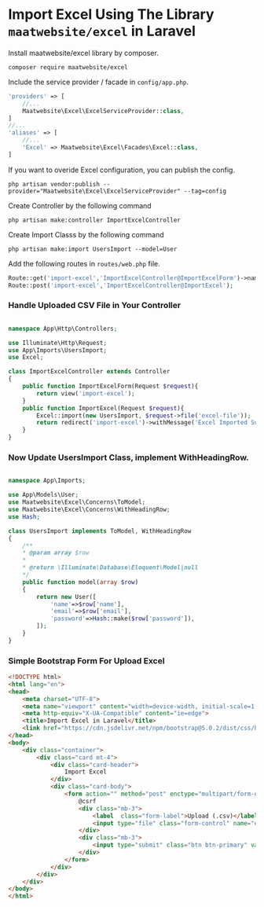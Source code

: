 # Import Excel Using The Library `maatwebsite/excel` in Laravel

Install maatwebsite/excel library by composer.
```
composer require maatwebsite/excel
```

Include the service provider / facade in `config/app.php`.

```php
'providers' => [
    //...
    Maatwebsite\Excel\ExcelServiceProvider::class,
]
//...
'aliases' => [
    //...
    'Excel' => Maatwebsite\Excel\Facades\Excel::class,
]
```
If you want to overide Excel configuration, you can publish the config.

```
php artisan vendor:publish --provider="Maatwebsite\Excel\ExcelServiceProvider" --tag=config
```

Create Controller by the following command
```
php artisan make:controller ImportExcelController
```

Create Import Classs by the following command
```
php artisan make:import UsersImport --model=User
```

Add the following routes in `routes/web.php` file.
```php
Route::get('import-excel','ImportExcelController@ImportExcelForm')->name('import-excel');
Route::post('import-excel','ImportExcelController@ImportExcel');
```

### Handle Uploaded CSV File in Your Controller

```php

namespace App\Http\Controllers;

use Illuminate\Http\Request;
use App\Imports\UsersImport;
use Excel;

class ImportExcelController extends Controller
{
    public function ImportExcelForm(Request $request){
        return view('import-excel');
    }
    public function ImportExcel(Request $request){
        Excel::import(new UsersImport, $request->file('excel-file'));
        return redirect('import-excel')->withMessage('Excel Imported Successfully');
    }
}

```
### Now Update UsersImport Class, implement WithHeadingRow.
```php

namespace App\Imports;

use App\Models\User;
use Maatwebsite\Excel\Concerns\ToModel;
use Maatwebsite\Excel\Concerns\WithHeadingRow;
use Hash;

class UsersImport implements ToModel, WithHeadingRow
{
    /**
    * @param array $row
    *
    * @return \Illuminate\Database\Eloquent\Model|null
    */
    public function model(array $row)
    {
        return new User([
            'name'=>$row['name'],
            'email'=>$row['email'],
            'password'=>Hash::make($row['password']),
        ]);
    }
}
```
### Simple Bootstrap Form For Upload Excel

```html
<!DOCTYPE html>
<html lang="en">
<head>
    <meta charset="UTF-8">
    <meta name="viewport" content="width=device-width, initial-scale=1.0">
    <meta http-equiv="X-UA-Compatible" content="ie=edge">
    <title>Import Excel in Laravel</title>
    <link href="https://cdn.jsdelivr.net/npm/bootstrap@5.0.2/dist/css/bootstrap.min.css" rel="stylesheet" >
</head>
<body>
    <div class="container">
        <div class="card mt-4">
            <div class="card-header">
                Import Excel
            </div>
            <div class="card-body">
                <form action="" method="post" enctype="multipart/form-data">
                    @csrf
                    <div class="mb-3">
                        <label  class="form-label">Upload (.csv)</label>
                        <input type="file" class="form-control" name="excel-file">
                    </div>
                    <div class="mb-3">
                        <input type="submit" class="btn btn-primary" value="Submit">
                    </div>
                </form>
            </div>
        </div>
    </div>
</body>
</html>
```
